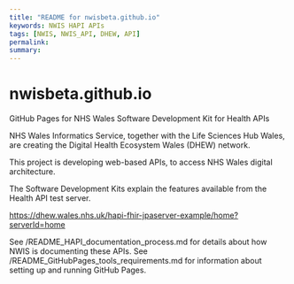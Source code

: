 ```yaml
---
title: "README for nwisbeta.github.io"
keywords: NWIS HAPI APIs
tags: [NWIS, NWIS_API, DHEW, API]
permalink: 
summary: 
---
```


# nwisbeta.github.io

GitHub Pages for NHS Wales Software Development Kit for Health APIs

NHS Wales Informatics Service, together with the Life Sciences Hub Wales, are creating the Digital Health Ecosystem Wales (DHEW) network. 

This project is developing web-based APIs, to access NHS Wales digital architecture.

The Software Development Kits explain the features available from the Health API test server.

https://dhew.wales.nhs.uk/hapi-fhir-jpaserver-example/home?serverId=home

See /README_HAPI_documentation_process.md for details about how NWIS is documenting these APIs.
See /README_GitHubPages_tools_requirements.md for information about setting up and running GitHub Pages. 
